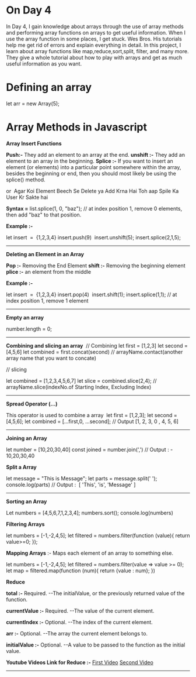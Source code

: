 # On Day 4

In Day 4, I gain knowledge about arrays through the use of array methods and performing array functions on arrays to get useful information. When I use the array function in some places, I get stuck. Wes Bros. His tutorials help me get rid of errors and explain everything in detail. In this project, I learn about array functions like map,reduce,sort,split, filter, and many more. They give a whole tutorial about how to play with arrays and get as much useful information as you want.

# Defining an array 
let arr = new Array(5);

# Array Methods in Javascript

**Array Insert Functions**

**Push:-** They add an element to an array at the end.
**unshift :-** They add an element to an array in the beginning.
**Splice :-** If you want to insert an element (or elements) into a particular point somewhere within the array, besides the beginning or end, then you should most likely be using the splice() method.

or 
Agar Koi Element Beech Se Delete ya Add Krna Hai Toh aap Spile Ka User Kr Sakte hai


**Syntax =** list.splice(1, 0, "baz"); // at index position 1, remove 0 elements, then add "baz" to that position.

**Example :-** 

let insert  =  {1,2,3,4}
insert.push(9) 
insert.unshift(5);
insert.splice(2,1,5);

<hr>


**Deleting an Element in an Array**

**Pop :-** Removing the End Element
**shift :-** Removing the beginning element
**plice :-** an element from the middle


**Example :-** 

let insert  =  {1,2,3,4}
insert.pop(4) 
insert.shift(1);
insert.splice(1,1); // at index position 1, remove 1 element


<hr>


**Empty an array**

number.length = 0;

<hr>

**Combining and slicing an array** 
// Combining
let first = [1,2,3]
let second = [4,5,6]
let combined = first.concat(second) // arrayName.contact(another array name that you want to concate)




// slicing 


let combined = [1,2,3,4,5,6,7]
let slice = combined.slice(2,4); // arrayName.slice(indexNo.of Starting Index, Excluding Index)


<hr>


**Spread Operator (...)**

This operator is used to combine a array 
let first = [1,2,3];
let second = [4,5,6];
let combined = [...first,0, ...second]; // Output [1, 2, 3, 0 , 4, 5, 6]


<hr>

**Joining an Array**


let number = [10,20,30,40]
const joined = number.join(',') // Output : - 10,20,30,40


**Split a Array**


let message = "This is Message";
let parts = message.split(' ');
console.log(parts) // Output :  [ 'This', 'is', 'Message' ]


<hr>


**Sorting an Array**

Let numbers = [4,5,6,7,1,2,3,4];
numbers.sort();
console.log(numbers)




**Filtering Arrays**


let numbers = [-1,-2,4,5];
let filtered = numbers.filter(function (value){
return value>=0;
});


**Mapping Arrays** :- Maps each element of an array to something else.


let numbers = [-1,-2,4,5];
let filtered = numbers.filter(value => value >= 0);
let map = filtered.map(function (num){
return {value : num};
})

**Reduce** 

**total :-**	Required.
--The initialValue, or the previously returned value of the function.

**currentValue :-**	Required.
--The value of the current element.

**currentIndex :-**	Optional.
--The index of the current element.

**arr :-**	Optional.
--The array the current element belongs to.

**initialValue :-**	Optional.
--A value to be passed to the function as the initial value.

**Youtube Videos Link for Reduce :-**
<a href ="https://www.youtube.com/watch?v=b9zgRt4p9Zo">First Video</a> 
<a href = "https://youtu.be/60eFraqGEv4?si=JeNWJ7M46FWbLtsK">Second Video</a>

<hr>